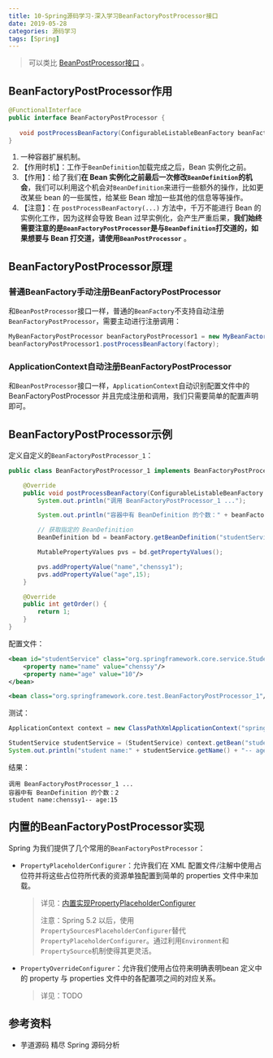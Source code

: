 ```yaml
---
title: 10-Spring源码学习-深入学习BeanFactoryPostProcessor接口
date: 2019-05-28
categories: 源码学习
tags: [Spring]
---
```


> 可以类比 [BeanPostProcessor接口](07-Spring源码学习-深入学习BeanPostProcessor接口.md) 。

## BeanFactoryPostProcessor作用

```java
@FunctionalInterface
public interface BeanFactoryPostProcessor {
  
   void postProcessBeanFactory(ConfigurableListableBeanFactory beanFactory) throws BeansException;
}
```

1. 一种容器扩展机制。
2. 【作用时机】：工作于`BeanDefinition`加载完成之后，Bean 实例化之前。
3. 【作用】：给了我们**在 Bean 实例化之前最后一次修改`BeanDefinition`的机会**，我们可以利用这个机会对`BeanDefinition`来进行一些额外的操作，比如更改某些 bean 的一些属性，给某些 Bean 增加一些其他的信息等等操作。
4. 【注意】：在 `postProcessBeanFactory(...)` 方法中，千万不能进行 Bean 的实例化工作，因为这样会导致 Bean 过早实例化，会产生严重后果，**我们始终需要注意的是`BeanFactoryPostProcessor`是与`BeanDefinition`打交道的，如果想要与 Bean 打交道，请使用`BeanPostProcessor`** 。



## BeanFactoryPostProcessor原理

### 普通BeanFactory手动注册BeanFactoryPostProcessor

和`BeanPostProcessor`接口一样，普通的`BeanFactory`不支持自动注册`BeanFactoryPostProcessor`，需要主动进行注册调用：

```java
MyBeanFactoryPostProcessor beanFactoryPostProcessor1 = new MyBeanFactoryPostProcessor();
beanFactoryPostProcessor1.postProcessBeanFactory(factory);
```

### ApplicationContext自动注册BeanFactoryPostProcessor

和`BeanPostProcessor`接口一样，`ApplicationContext`自动识别配置文件中的 BeanFactoryPostProcessor 并且完成注册和调用，我们只需要简单的配置声明即可。

## BeanFactoryPostProcessor示例

定义自定义的`BeanFactoryPostProcessor_1`：

```java
public class BeanFactoryPostProcessor_1 implements BeanFactoryPostProcessor,Ordered {

    @Override
    public void postProcessBeanFactory(ConfigurableListableBeanFactory beanFactory) throws BeansException {
        System.out.println("调用 BeanFactoryPostProcessor_1 ...");

        System.out.println("容器中有 BeanDefinition 的个数：" + beanFactory.getBeanDefinitionCount());

        // 获取指定的 BeanDefinition
        BeanDefinition bd = beanFactory.getBeanDefinition("studentService");

        MutablePropertyValues pvs = bd.getPropertyValues();

        pvs.addPropertyValue("name","chenssy1");
        pvs.addPropertyValue("age",15);
    }

    @Override
    public int getOrder() {
        return 1;
    }
}
```

配置文件：

```xml
<bean id="studentService" class="org.springframework.core.service.StudentService">
    <property name="name" value="chenssy"/>
    <property name="age" value="10"/>
</bean>

<bean class="org.springframework.core.test.BeanFactoryPostProcessor_1"/>
```

测试：

```java
ApplicationContext context = new ClassPathXmlApplicationContext("spring.xml");

StudentService studentService = (StudentService) context.getBean("studentService");
System.out.println("student name:" + studentService.getName() + "-- age:" + studentService.getAge());
```

结果：

```
调用 BeanFactoryPostProcessor_1 ...
容器中有 BeanDefinition 的个数：2
student name:chenssy1-- age:15
```

## 内置的BeanFactoryPostProcessor实现

Spring 为我们提供了几个常用的`BeanFactoryPostProcessor`：

- `PropertyPlaceholderConfigurer`：允许我们在 XML 配置文件/注解中使用占位符并将这些占位符所代表的资源单独配置到简单的 properties 文件中来加载。

  > 详见：[内置实现PropertyPlaceholderConfigurer](10.1-Spring源码学习-深入学习BeanFactoryPostProcessor接口-内置实现PropertyPlaceholderConfigurer.md)
  >
  > 注意：Spring 5.2 以后，使用`PropertySourcesPlaceholderConfigurer`替代`PropertyPlaceholderConfigurer`。通过利用`Environment`和`PropertySource`机制使得其更灵活。

- `PropertyOverrideConfigurer`：允许我们使用占位符来明确表明bean 定义中的 property 与 properties 文件中的各配置项之间的对应关系。

  > 详见：TODO



## 参考资料

- 芋道源码 精尽 Spring 源码分析